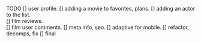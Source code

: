 


TODO
[] user profile.
[] adding a movie to favorites, plans.
[] adding an actor to the list.  
[] film reviews.  
[] film user comments.
[] meta info, seo.
[] adaptive for mobile.
[] refactor, decomps, fix
[] final
